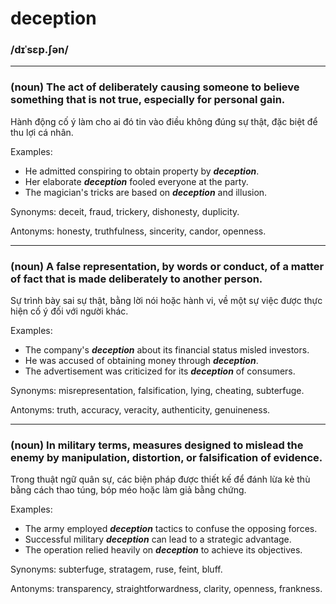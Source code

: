 # deception

### /dɪˈsɛp.ʃən/

---

### (noun) The act of deliberately causing someone to believe something that is not true, especially for personal gain.

Hành động cố ý làm cho ai đó tin vào điều không đúng sự thật, đặc biệt để thu lợi cá nhân.

Examples:

- He admitted conspiring to obtain property by **_deception_**.
- Her elaborate **_deception_** fooled everyone at the party.
- The magician's tricks are based on **_deception_** and illusion.

Synonyms: deceit, fraud, trickery, dishonesty, duplicity.

Antonyms: honesty, truthfulness, sincerity, candor, openness.

---

### (noun) A false representation, by words or conduct, of a matter of fact that is made deliberately to another person.

Sự trình bày sai sự thật, bằng lời nói hoặc hành vi, về một sự việc được thực hiện cố ý đối với người khác.

Examples:

- The company's **_deception_** about its financial status misled investors.
- He was accused of obtaining money through **_deception_**.
- The advertisement was criticized for its **_deception_** of consumers.

Synonyms: misrepresentation, falsification, lying, cheating, subterfuge.

Antonyms: truth, accuracy, veracity, authenticity, genuineness.

---

### (noun) In military terms, measures designed to mislead the enemy by manipulation, distortion, or falsification of evidence.

Trong thuật ngữ quân sự, các biện pháp được thiết kế để đánh lừa kẻ thù bằng cách thao túng, bóp méo hoặc làm giả bằng chứng.

Examples:

- The army employed **_deception_** tactics to confuse the opposing forces.
- Successful military **_deception_** can lead to a strategic advantage.
- The operation relied heavily on **_deception_** to achieve its objectives.

Synonyms: subterfuge, stratagem, ruse, feint, bluff.

Antonyms: transparency, straightforwardness, clarity, openness, frankness.